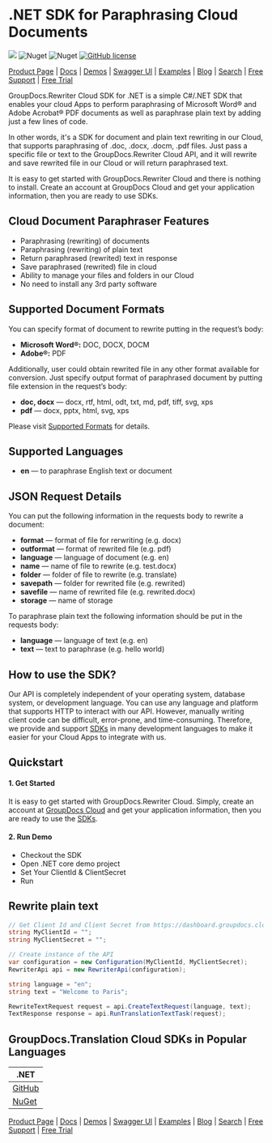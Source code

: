 # .NET SDK for Paraphrasing Cloud Documents

![](https://img.shields.io/badge/api-v1.0-lightgrey) ![Nuget](https://img.shields.io/nuget/v/GroupDocs.Rewriter-Cloud) ![Nuget](https://img.shields.io/nuget/dt/GroupDocs.Rewriter-Cloud) [![GitHub license](https://img.shields.io/github/license/groupdocs-translation-cloud/groupdocs-translation-cloud-dotnet)](https://github.com/groupdocs-translation-cloud/groupdocs-translation-cloud-dotnet/blob/master/LICENSE)

[Product Page](https://products.groupdocs.cloud/rewriter/) | [Docs](https://docs.groupdocs.cloud/rewriter/) | [Demos](https://products.groupdocs.app/rewriter/family) | [Swagger UI](https://apireference.groupdocs.cloud/rewriter/) | [Examples](https://github.com/groupdocs-rewriter-cloud/groupdocs-rewriter-cloud-dotnet) | [Blog](https://blog.groupdocs.cloud/category/rewriter/) | [Search](https://search.groupdocs.cloud/) | [Free Support](https://forum.groupdocs.cloud/c/rewriter) | [Free Trial](https://purchase.groupdocs.cloud/trial)

GroupDocs.Rewriter Cloud SDK for .NET is a simple C#/.NET SDK that enables your cloud Apps to perform paraphrasing of Microsoft Word® and Adobe Acrobat® PDF documents as well as paraphrase plain text by adding just a few lines of code.

In other words, it's a SDK for document and plain text rewriting in our Cloud, that supports paraphrasing of .doc, .docx, .docm, .pdf files. Just pass a specific file or text to the GroupDocs.Rewriter Cloud API, and it will rewrite and save rewrited file in our Cloud or will return paraphrased text.

It is easy to get started with GroupDocs.Rewriter Cloud and there is nothing to install. Create an account at GroupDocs Cloud and get your application information, then you are ready to use SDKs.

## Cloud Document Paraphraser Features

- Paraphrasing (rewriting) of documents
- Paraphrasing (rewriting) of plain text
- Return paraphrased (rewrited) text in response
- Save paraphrased (rewrited) file in cloud
- Ability to manage your files and folders in our Cloud
- No need to install any 3rd party software

## Supported Document Formats

You can specify format of document to rewrite putting in the request’s body:

- **Microsoft Word®:** DOC, DOCX, DOCM
- **Adobe®:** PDF

Additionally, user could obtain rewrited file in any other format available for conversion. Just specify output format of paraphrased document by putting file extension in the request’s body:

- **doc, docx** — docx, rtf, html, odt, txt, md, pdf, tiff, svg, xps
- **pdf** — docx, pptx, html, svg, xps

Please visit [Supported Formats](https://docs.groupdocs.cloud/rewriter/supported-formats/) for details.

## Supported Languages

- **en** — to paraphrase English text or document

## JSON Request Details

You can put the following information in the requests body to rewrite a document:

- **format** — format of file for rerwriting (e.g. docx)
- **outformat** — format of rewrited file (e.g. pdf)
- **language** — language of document (e.g. en)
- **name** — name of file to rewrite (e.g. test.docx)
- **folder** — folder of file to rewrite (e.g. translate)
- **savepath** — folder for rewrited file (e.g. rewrited)
- **savefile** — name of rewrited file (e.g. rewrited.docx)
- **storage** — name of storage

To paraphrase plain text the following information should be put in the requests body:

- **language** — language of text (e.g. en)
- **text** — text to paraphrase (e.g. hello world)

## How to use the SDK?

Our API is completely independent of your operating system, database system, or development language. You can use any language and platform that supports HTTP to interact with our API. However, manually writing client code can be difficult, error-prone, and time-consuming. Therefore, we provide and support [SDKs](https://github.com/groupdocs-translation-cloud) in many development languages to make it easier for your Cloud Apps to integrate with us.


## Quickstart

#### 1. Get Started

It is easy to get started with GroupDocs.Rewriter Cloud. Simply, create an account at [GroupDocs Cloud](https://dashboard.groupdocs.cloud/#/apps) and get your application information, then you are ready to use the [SDKs](https://github.com/groupdocs-rewriter-cloud).

#### 2. Run Demo
  * Checkout the SDK
  * Open .NET core demo project
  * Set Your ClientId & ClientSecret
  * Run


## Rewrite plain text

```csharp
// Get Client Id and Client Secret from https://dashboard.groupdocs.cloud
string MyClientId = "";
string MyClientSecret = "";

// Create instance of the API
var configuration = new Configuration(MyClientId, MyClientSecret);
RewriterApi api = new RewriterApi(configuration);

string language = "en";
string text = "Welcome to Paris";

RewriteTextRequest request = api.CreateTextRequest(language, text);
TextResponse response = api.RunTranslationTextTask(request);
```

## GroupDocs.Translation Cloud SDKs in Popular Languages

| .NET |
|---|
| [GitHub](https://github.com/groupdocs-translation-cloud/groupdocs-translation-cloud-dotnet) |
| [NuGet](https://www.nuget.org/packages/GroupDocs.translation-Cloud/) | 

[Product Page](https://products.groupdocs.cloud/rewriter/dotnet/) | [Docs](https://docs.groupdocs.cloud/rewriter/) | [Demos](https://products.groupdocs.app/rewriter/family) | [Swagger UI](https://apireference.groupdocs.cloud/rewriter/) | [Examples](https://github.com/groupdocs-rewriter-cloud/groupdocs-rewriter-cloud-dotnet) | [Blog](https://blog.groupdocs.cloud/category/rewriter/) | [Search](https://search.groupdocs.cloud/) | [Free Support](https://forum.groupdocs.cloud/c/rewriter) | [Free Trial](https://purchase.groupdocs.cloud/trial)